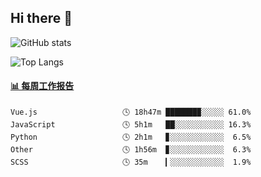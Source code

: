 ## Hi there 👋

![GitHub stats](https://github-readme-stats.orilight.top/api?username=orilights)

![Top Langs](https://github-readme-stats.orilight.top/api/top-langs/?username=orilights&layout=compact)

<!-- waka-box start -->
#### <a href="https://gist.github.com/92c8d5b388768c10efcba86e82b7c4fb" target="_blank">📊 每周工作报告</a>
```text
Vue.js                   🕓 18h47m ███████▉░░░░░ 61.0%
JavaScript               🕓 5h1m   ██░░░░░░░░░░░ 16.3%
Python                   🕓 2h1m   ▊░░░░░░░░░░░░  6.5%
Other                    🕓 1h56m  ▊░░░░░░░░░░░░  6.3%
SCSS                     🕓 35m    ▎░░░░░░░░░░░░  1.9%
```
<!-- Powered by https://github.com/journey-ad/waka-box-go . -->
<!-- waka-box end -->
